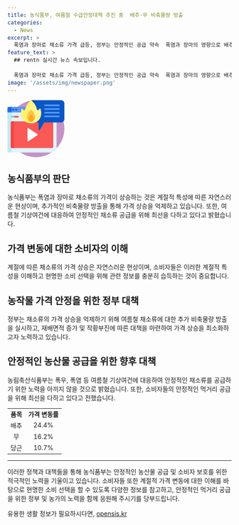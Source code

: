 ```yaml
---
title: 농식품부, 여름철 수급안정대책 추진 중  배추·무 비축물량 방출
categories:
  - News
excerpt: >
  폭염과 장마로 채소류 가격 급등, 정부는 안정적인 공급 약속  폭염과 장마의 영향으로 배추, 무, 당근 가격이 상승했다. 이에 대해 농식품부는 고온다습한 여름철의 특성과 관련하여 고려할 점이 있다고 설명했다. 또한, 배추와 무는 감소한 재배 면적으로, 당근은 작황부진으로 인한 가격 상승이 예상되지만 정부는 안정적인 공급을 위해 노력할 계획이라고 밝혔다. (150자)
feature_text: >
  ## rentn 실시간 뉴스 속보입니다.

  폭염과 장마로 채소류 가격 급등, 정부는 안정적인 공급 약속  폭염과 장마의 영향으로 배추, 무, 당근 가격이 상승했다. 이에 대해 농식품부는 고온다습한 여름철의 특성과 관련하여 고려할 점이 있다고 설명했다. 또한, 배추와 무는 감소한 재배 면적으로, 당근은 작황부진으로 인한 가격 상승이 예상되지만 정부는 안정적인 공급을 위해 노력할 계획이라고 밝혔다. (150자)
image: '/assets/img/newspaper.png'
---
```


<p><img src="/assets/img/news.png" alt="rentncar 속보" /></p>

<h2 data-ke-size="size26">농식품부의 판단</h2>

<p data-ke-size="size16">농식품부는 폭염과 장마로 채소류의 가격이 상승하는 것은 계절적 특성에 따른 자연스러운 현상이며, 추가적인 비축물량 방출을 통해 가격 상승을 억제하고 있습니다. 또한, 여름철 기상여건에 대응하여 안정적인 채소류 공급을 위해 최선을 다하고 있다고 밝혔습니다.</p>

<h2 data-ke-size="size26">가격 변동에 대한 소비자의 이해</h2>

<p data-ke-size="size16">계절에 따른 채소류의 가격 상승은 자연스러운 현상이며, 소비자들은 이러한 계절적 특성을 이해하고 현명한 소비 선택을 위해 관련 정보를 충분히 습득하는 것이 중요합니다.</p>

<h2 data-ke-size="size26">농작물 가격 안정을 위한 정부 대책</h2>

<p data-ke-size="size16">정부는 채소류의 가격 상승을 억제하기 위해 여름철 채소류에 대한 추가 비축물량 방출을 실시하고, 재배면적 증가 및 작황부진에 따른 대책을 마련하여 가격 상승을 최소화하고자 노력하고 있습니다.</p>

<h2 data-ke-size="size26">안정적인 농산물 공급을 위한 향후 대책</h2>

<p data-ke-size="size16">농림축산식품부는 폭우, 폭염 등 여름철 기상여건에 대응하여 안정적인 채소류를 공급하기 위한 노력을 아끼지 않을 것으로 밝혔습니다. 또한, 소비자들의 안정적인 먹거리 공급을 위해 최선을 다하고 있다고 전했습니다.</p>

<table>
    <tbody>
        <tr>
            <td style="text-align: center; height: 17px;"><b>품목</b></td>
            <td style="text-align: center; height: 17px;"><b>가격 변동률</b></td>
        </tr>
        <tr>
            <td style="text-align: center; height: 17px;">배추</td>
            <td style="text-align: center; height: 17px;">24.4%</td>
        </tr>
        <tr>
            <td style="text-align: center; height: 17px;">무</td>
            <td style="text-align: center; height: 17px;">16.2%</td>
        </tr>
        <tr>
            <td style="text-align: center; height: 17px;">당근</td>
            <td style="text-align: center; height: 17px;">10.7%</td>
        </tr>
    </tbody>
</table>

<hr>

<p>이러한 정책과 대책들을 통해 농식품부는 안정적인 농산물 공급 및 소비자 보호를 위한 적극적인 노력을 기울이고 있습니다. 소비자들 또한 계절적 가격 변동에 대한 이해를 바탕으로 현명한 소비 선택을 할 수 있도록 다양한 정보를 참고하고, 안정적인 먹거리 공급을 위한 정부 및 농가의 노력을 함께 응원해 주시기를 당부드립니다.</p>
유용한 생활 정보가 필요하시다면, <a href="https://opensis.kr" rel="dofollow">opensis.kr</a>


